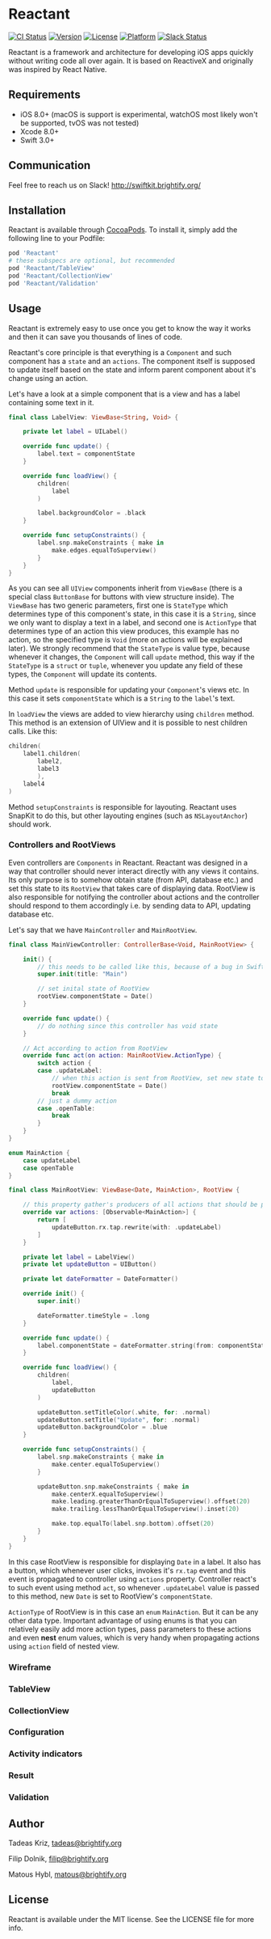 # Reactant

[![CI Status](http://img.shields.io/travis/Brightify/Reactant.svg?style=flat)](https://travis-ci.org/Brightify/Reactant)
[![Version](https://img.shields.io/cocoapods/v/Reactant.svg?style=flat)](http://cocoapods.org/pods/Reactant)
[![License](https://img.shields.io/cocoapods/l/Reactant.svg?style=flat)](http://cocoapods.org/pods/Reactant)
[![Platform](https://img.shields.io/cocoapods/p/Reactant.svg?style=flat)](http://cocoapods.org/pods/Reactant)
[![Slack Status](http://swiftkit.brightify.org/badge.svg)](http://swiftkit.brightify.org)

Reactant is a framework and architecture for developing iOS apps quickly without writing code all over again. It is based on ReactiveX and originally was inspired by React Native.

## Requirements

* iOS 8.0+ (macOS is support is experimental, watchOS most likely won't be supported, tvOS was not tested)
* Xcode 8.0+
* Swift 3.0+

## Communication
Feel free to reach us on Slack! http://swiftkit.brightify.org/

## Installation

Reactant is available through [CocoaPods](http://cocoapods.org). To install
it, simply add the following line to your Podfile:

```ruby
pod 'Reactant'
# these subspecs are optional, but recommended
pod 'Reactant/TableView'
pod 'Reactant/CollectionView'
pod 'Reactant/Validation'
```

## Usage
Reactant is extremely easy to use once you get to know the way it works and then it can save you thousands of lines of code.

Reactant's core principle is that everything is a `Component` and such component has a `state` and an `actions`. The component itself is supposed to update itself based on the state and inform parent component about it's change using an action.

Let's have a look at a simple component that is a view and has a label containing some text in it.
```swift
final class LabelView: ViewBase<String, Void> {

    private let label = UILabel()

    override func update() {
        label.text = componentState
    }

    override func loadView() {
        children(
            label
        )

        label.backgroundColor = .black
    }

    override func setupConstraints() {
        label.snp.makeConstraints { make in
            make.edges.equalToSuperview()
        }
    }
}
```
As you can see all `UIView` components inherit from `ViewBase` (there is a special class `ButtonBase` for buttons with view structure inside). The `ViewBase` has two generic parameters, first one is `StateType` which determines type of this component's state, in this case it is a `String`, since we only want to display a text in a label, and second one is `ActionType` that determines type of an action this view produces, this example has no action, so the specified type is `Void` (more on actions will be explained later). We strongly recommend that the `StateType` is value type, because whenever it changes, the `Component` will call `update` method, this way if the `StateType` is a `struct` or `tuple`, whenever you update any field of these types, the `Component` will update its contents.

Method `update` is responsible for updating your `Component`'s views etc. In this case it sets `componentState` which is a `String` to the `label`'s text.

In `loadView` the views are added to view hierarchy using `children` method. This method is an extension of UIView and it is possible to nest children calls. Like this:
```swift
children(
    label1.children(
        label2,
        label3
        ),
    label4
)
```

Method `setupConstraints` is responsible for layouting. Reactant uses SnapKit to do this, but other layouting engines (such as `NSLayoutAnchor`) should work.

### Controllers and RootViews
Even controllers are `Components` in Reactant. Reactant was designed in a way that controller should never interact directly with any views it contains. Its only purpose is to somehow obtain state (from API, database etc.) and set this state to its `RootView` that takes care of displaying data. RootView is also responsible for notifying the controller about actions and the controller should respond to them accordingly i.e. by sending data to API, updating database etc.

Let's say that we have `MainController` and `MainRootView`.
```swift
final class MainViewController: ControllerBase<Void, MainRootView> {

    init() {
        // this needs to be called like this, because of a bug in Swift
        super.init(title: "Main")

        // set inital state of RootView
        rootView.componentState = Date()
    }

    override func update() {
        // do nothing since this controller has void state
    }

    // Act according to action from RootView
    override func act(on action: MainRootView.ActionType) {
        switch action {
        case .updateLabel:
            // when this action is sent from RootView, set new state to RootView's componentState
            rootView.componentState = Date()
            break
        // just a dummy action
        case .openTable:
            break
        }
    }
}

enum MainAction {
    case updateLabel
    case openTable
}

final class MainRootView: ViewBase<Date, MainAction>, RootView {

    // this property gather's producers of all actions that should be propagated to parent component
    override var actions: [Observable<MainAction>] {
        return [
            updateButton.rx.tap.rewrite(with: .updateLabel)
        ]
    }

    private let label = LabelView()
    private let updateButton = UIButton()

    private let dateFormatter = DateFormatter()

    override init() {
        super.init()

        dateFormatter.timeStyle = .long
    }

    override func update() {
        label.componentState = dateFormatter.string(from: componentState)
    }

    override func loadView() {
        children(
            label,
            updateButton
        )

        updateButton.setTitleColor(.white, for: .normal)
        updateButton.setTitle("Update", for: .normal)
        updateButton.backgroundColor = .blue
    }

    override func setupConstraints() {
        label.snp.makeConstraints { make in
            make.center.equalToSuperview()
        }

        updateButton.snp.makeConstraints { make in
            make.centerX.equalToSuperview()
            make.leading.greaterThanOrEqualToSuperview().offset(20)
            make.trailing.lessThanOrEqualToSuperview().inset(20)

            make.top.equalTo(label.snp.bottom).offset(20)
        }
    }
}
```

In this case RootView is responsible for displaying `Date` in a label. It also has a button, which whenever user clicks, invokes it's `rx.tap` event and this event is propagated to controller using `actions` property. Controller react's to such event using method `act`, so whenever `.updateLabel` value is passed to this method, new `Date` is set to RootView's `componentState`.

`ActionType` of RootView is in this case an `enum` `MainAction`. But it can be any other data type. Important advantage of using enums is that you can relatively easily add more action types, pass parameters to these actions and even **nest** enum values, which is very handy when propagating actions using `action` field of nested view.

### Wireframe

### TableView

### CollectionView

### Configuration

### Activity indicators

### Result

### Validation

## Author

Tadeas Kriz, tadeas@brightify.org

Filip Dolnik, filip@brightify.org

Matous Hybl, matous@brightify.org

## License

Reactant is available under the MIT license. See the LICENSE file for more info.
